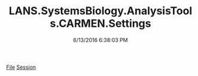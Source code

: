 ﻿---
title: LANS.SystemsBiology.AnalysisTools.CARMEN.Settings
date: 6/13/2016 6:38:03 PM
---

[File](T-LANS.SystemsBiology.AnalysisTools.CARMEN.Settings.File.html)
[Session](T-LANS.SystemsBiology.AnalysisTools.CARMEN.Settings.Session.html)
